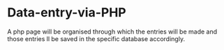 # Data-entry-via-PHP
A php page will be organised through which the entries will be made and those entries ll be saved in the specific database accordingly.
